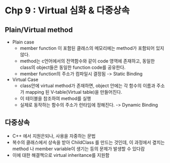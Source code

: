 # Chp 9 : Virtual 심화 & 다중상속

## Plain/Virtual method
* Plain case
  * member function 이 포함된 클래스의 메모리에는 method가 포함되어 있지 않다. 
  * method는 c언어에서의 전역함수와 같이 code 영역에 존재하고, 동일한 class의 object들은 동일한 function code를 공유한다.
  * member function의 주소가 컴파일시 결정됨 -> Static Binding
* Virtual Case
  * class안에 virtual method가 존재하면, object 안에는 각 함수의 이름과 주소가 mapping 된 V-table(Virtual table)을 만들어진다. 
  * 이 테이블을 참조하여 method를 실행
  * 실제로 동작하는 함수의 주소가 런타임에 정해진다. -> Dynamic Binding
  

## 다중상속
* C++ 에서 지원은되나, 사용을 자중하는 문법
* 복수의 클래스에서 상속을 받아 ChildClass 를 만드는 것인데, 이 과정에서 곂치는 method 나 member variable이 생기는 등의 문제가 발생할 수 있다캄
* 이에 대한 해결책으로 virtual inheritance를 지원함
  